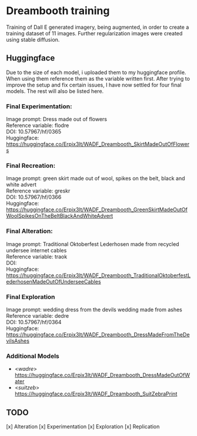 # Dreambooth training
Training of Dall E generated imagery, being augmented, in order to create a training dataset of 11 images. Further regularization images were created using stable diffusion. 

## Huggingface
Due to the size of each model, i uploaded them to my huggingface profile. When using them reference them as the variable written first. After trying to improve the setup and fix certain issues, I have now settled for four final models. The rest will also be listed here.

### Final Experimentation:
Image prompt: Dress made out of flowers<br>
Reference variable: flodre<br>
DOI: 10.57967/hf/0365<br>
Huggingface: https://huggingface.co/Erpix3lt/WADF_Dreambooth_SkirtMadeOutOfFlowers<br>

### Final Recreation:
Image prompt: green skirt made out of wool, spikes on the belt, black and white advert<br>
Reference variable: greskr<br>
DOI: 10.57967/hf/0366<br>
Huggingface: https://huggingface.co/Erpix3lt/WADF_Dreambooth_GreenSkirtMadeOutOfWoolSpikesOnTheBeltBlackAndWhiteAdvert<br>

### Final Alteration:
Image prompt: Traditional Oktoberfest Lederhosen made from recycled undersee internet cables<br>
Reference variable: traok<br>
DOI: <br>
Huggingface: https://huggingface.co/Erpix3lt/WADF_Dreambooth_TraditionalOktoberfestLederhosenMadeOutOfUnderseeCables<br>

### Final Exploration
Image prompt: wedding dress from the devils wedding made from ashes <br>
Reference variable: dedre <br>
DOI: 10.57967/hf/0364 <br>
Huggingface: https://huggingface.co/Erpix3lt/WADF_Dreambooth_DressMadeFromTheDevilsAshes <br>

### Additional Models
- <*wadre*> https://huggingface.co/Erpix3lt/WADF_Dreambooth_DressMadeOutOfWater
- <*suitzeb*> https://huggingface.co/Erpix3lt/WADF_Dreambooth_SuitZebraPrint

## TODO
[x] Alteration
[x] Experimentation
[x] Exploration
[x] Replication

